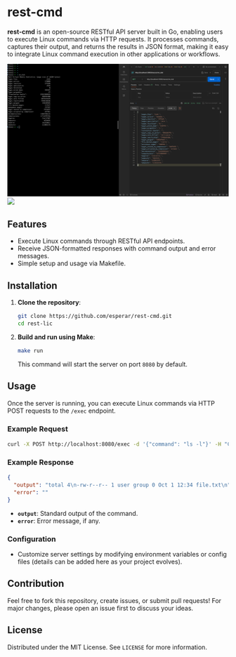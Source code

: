 # rest-cmd

**rest-cmd** is an open-source RESTful API server built in Go, enabling users to execute Linux commands via HTTP requests. It processes commands, captures their output, and returns the results in JSON format, making it easy to integrate Linux command execution in other applications or workflows.

![vmstat.png](vmstat.png)![](./vmstat.gif)

## Features

- Execute Linux commands through RESTful API endpoints.
- Receive JSON-formatted responses with command output and error messages.
- Simple setup and usage via Makefile.

## Installation

1. **Clone the repository**:
   ```bash
   git clone https://github.com/esperar/rest-cmd.git
   cd rest-lic
   ```

2. **Build and run using Make**:
   ```bash
   make run
   ```

   This command will start the server on port `8080` by default.

## Usage

Once the server is running, you can execute Linux commands via HTTP POST requests to the `/exec` endpoint.

### Example Request

```bash
curl -X POST http://localhost:8080/exec -d '{"command": "ls -l"}' -H "Content-Type: application/json"
```

### Example Response

```json
{
  "output": "total 4\n-rw-r--r-- 1 user group 0 Oct 1 12:34 file.txt\n",
  "error": ""
}
```

- **`output`**: Standard output of the command.
- **`error`**: Error message, if any.

### Configuration

- Customize server settings by modifying environment variables or config files (details can be added here as your project evolves).

## Contribution

Feel free to fork this repository, create issues, or submit pull requests! For major changes, please open an issue first to discuss your ideas.

## License

Distributed under the MIT License. See `LICENSE` for more information.

